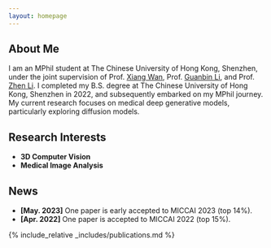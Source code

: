 ```yaml
---
layout: homepage
---
```


## About Me

I am an MPhil student at The Chinese University of Hong Kong, Shenzhen, under the joint supervision of Prof. [Xiang Wan](https://scholar.google.com/citations?user=e3_kWigAAAAJ&hl=en&oi=ao), Prof. [Guanbin Li](http://guanbinli.com/), and Prof. [Zhen Li](https://mypage.cuhk.edu.cn/academics/lizhen/). 
I completed my B.S. degree at The Chinese University of Hong Kong, Shenzhen in 2022, and subsequently embarked on my MPhil journey. 
My current research focuses on medical deep generative models, particularly exploring diffusion models.

## Research Interests

- **3D Computer Vision**
- **Medical Image Analysis**

## News

- **[May. 2023]** One paper is early accepted to MICCAI 2023 (top 14%).
- **[Apr. 2022]** One paper is accepted to MICCAI 2022 (top 15%).

{% include_relative _includes/publications.md %}

<!-- {% include_relative _includes/services.md %} -->
